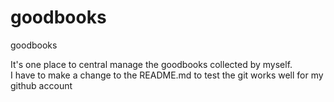 # goodbooks
goodbooks

It's one place to central manage the goodbooks collected by myself.           
I have to make a change to the README.md to test the git works well for my github account 
